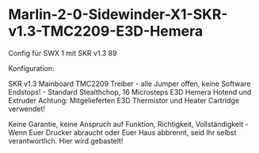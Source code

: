 # Marlin-2-0-Sidewinder-X1-SKR-v1.3-TMC2209-E3D-Hemera
Config für SWX 1 mit SKR v1.3
89

Konfiguration:

SKR v1.3 Mainboard
TMC2209 Treiber - alle Jumper offen, keine Software Endstops! - Standard Stealthchop, 16 Microsteps
E3D Hemera Hotend und Extruder
  Achtung: Mitgelieferten E3D Thermistor und Heater Cartridge verwendet!
  
Keine Garantie, keine Anspruch auf Funktion, Richtigkeit, Vollständigkeit - Wenn Euer Drucker abraucht oder Euer Haus abbrennt, seid Ihr selbst verantwortlich. Hier wird gebastelt!
